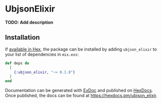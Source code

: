 # UbjsonElixir

**TODO: Add description**

## Installation

If [available in Hex](https://hex.pm/docs/publish), the package can be installed
by adding `ubjson_elixir` to your list of dependencies in `mix.exs`:

```elixir
def deps do
  [
    {:ubjson_elixir, "~> 0.1.0"}
  ]
end
```

Documentation can be generated with [ExDoc](https://github.com/elixir-lang/ex_doc)
and published on [HexDocs](https://hexdocs.pm). Once published, the docs can
be found at <https://hexdocs.pm/ubjson_elixir>.

